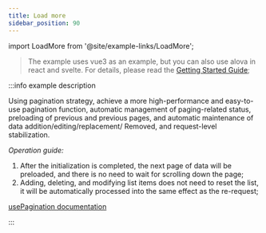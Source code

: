```yaml
---
title: Load more
sidebar_position: 90
---
```


import LoadMore from '@site/example-links/LoadMore';

> The example uses vue3 as an example, but you can also use alova in react and svelte. For details, please read the [Getting Started Guide](/tutorial/get-started/overview);

<LoadMore></LoadMore>

:::info example description

Using pagination strategy, achieve a more high-performance and easy-to-use pagination function, automatic management of paging-related status, preloading of previous and previous pages, and automatic maintenance of data addition/editing/replacement/ Removed, and request-level stabilization.

_Operation guide:_

1. After the initialization is completed, the next page of data will be preloaded, and there is no need to wait for scrolling down the page;
2. Adding, deleting, and modifying list items does not need to reset the list, it will be automatically processed into the same effect as the re-request;

[usePagination documentation](/tutorial/strategy/usePagination)

:::
